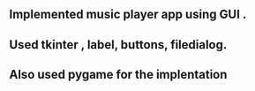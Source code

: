 ## Implemented music player app using GUI .
## Used tkinter , label, buttons, filedialog.
## Also used pygame for the implentation

